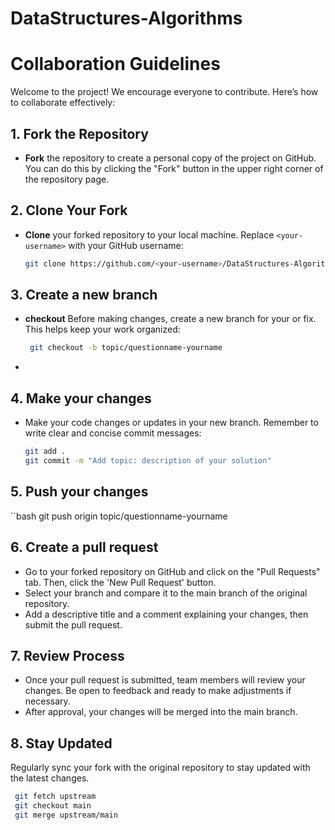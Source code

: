 # DataStructures-Algorithms

# Collaboration Guidelines

Welcome to the project! We encourage everyone to contribute. Here’s how to collaborate effectively:

## 1. Fork the Repository

- **Fork** the repository to create a personal copy of the project on GitHub. You can do this by clicking the "Fork" button in the upper right corner of the repository page.

## 2. Clone Your Fork

- **Clone** your forked repository to your local machine. Replace `<your-username>` with your GitHub username:
  ```bash
  git clone https://github.com/<your-username>/DataStructures-Algorithms.git

## 3. Create a new branch

- **checkout** Before making changes, create a new branch for your  or fix. This helps keep your work organized:
  ```bash
   git checkout -b topic/questionname-yourname
- 
## 4. Make your changes
- Make your code changes or updates in your new branch. Remember to write clear and concise commit messages:
  ```bash
  git add .
  git commit -m "Add topic: description of your solution"

## 5. Push your changes
``bash
git push origin topic/questionname-yourname

## 6. Create a pull request
- Go to your forked repository on GitHub and click on the "Pull Requests" tab. Then, click the 'New Pull Request' button.
- Select your branch and compare it to the main branch of the original repository.
- Add a descriptive title and a comment explaining your changes, then submit the pull request.

## 7. Review Process
- Once your pull request is submitted, team members will review your changes. Be open to feedback and ready to make adjustments if necessary.
- After approval, your changes will be merged into the main branch.

## 8. Stay Updated
Regularly sync your fork with the original repository to stay updated with the latest changes.
```bash
 git fetch upstream
 git checkout main
 git merge upstream/main




